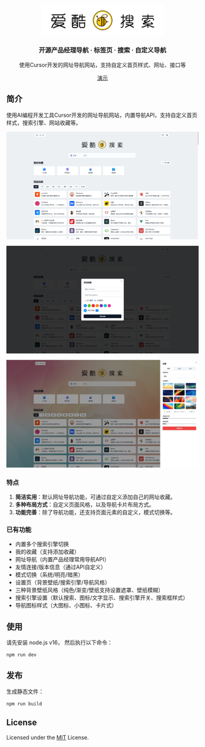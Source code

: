 <p align="center">
  <a href="https://www.icoolgo.com" target="_blank">
    <img src="public/icon/logo.svg" width="318px" alt="爱酷搜索" />
  </a>
</p>


<h3 align="center">开源产品经理导航 · 标签页 · 搜索 · 自定义导航 </h3>
<p align="center">使用Cursor开发的网址导航网站，支持自定义首页样式、网址、接口等</p>

<p align="center"><a href="https://www.icoolgo.com/" target="_blank">演示</a></p>

## 简介

使用AI编程开发工具Cursor开发的网址导航网站，内置导航API，支持自定义首页样式，搜索引擎、网站收藏等。

<p align="center">
  <a href="" >
    <img src="public/screenshot_1.png" alt="演示" />
  </a>
</p>

<p align="center">
  <a href="" >
    <img src="public/screenshot_2.png" alt="演示" />
  </a>
</p>

<p align="center">
  <a href="" >
    <img src="public/screenshot_3.png" alt="演示" />
  </a>
</p>

### 特点

1. **简洁实用**：默认网址导航功能，可通过自定义添加自己的网址收藏。
2. **多种布局方式**：自定义页面风格，以及导航卡片布局方式。
3. **功能完善**：除了导航功能，还支持页面元素的自定义，模式切换等。

### 已有功能

- 内置多个搜索引擎切换
- 我的收藏（支持添加收藏）
- 网址导航（内置产品经理常用导航API）
- 友情连接/版本信息（通过API自定义）
- 模式切换（系统/明亮/暗黑）
- 设置页（背景壁纸/搜索引擎/导航风格）
- 三种背景壁纸风格（纯色/渐变/壁纸支持设置遮罩、壁纸模糊）
- 搜索引擎设置（默认搜索、图标/文字显示、搜索引擎开关、搜索框样式）
- 导航图标样式（大图标、小图标、卡片式）

## 使用

请先安装 node.js v16， 然后执行以下命令：

```bash
npm run dev
```

## 发布

生成静态文件：

```
npm run build
```

## License

Licensed under the [MIT](./LICENSE) License.